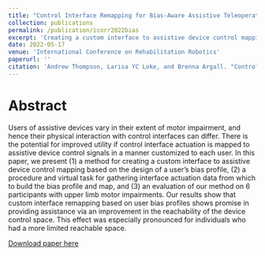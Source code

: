 ```yaml
---
title: "Control Interface Remapping for Bias-Aware Assistive Teleoperation"
collection: publications
permalink: /publication/icorr2022bias
excerpt: 'Creating a custom interface to assistive device control mapping based on the design of a user’s bias profile'
date: 2022-05-17
venue: 'International Conference on Rehabilitation Robotics'
paperurl: ''
citation: 'Andrew Thompson, Larisa YC Loke, and Brenna Argall. "Control interface remapping for bias-aware assistive teleoperation." arXiv preprint arXiv:2205.08489, 2022. '
---
```

Abstract
======
Users of assistive devices vary in their extent of
motor impairment, and hence their physical interaction with
control interfaces can differ. There is the potential for improved
utility if control interface actuation is mapped to assistive
device control signals in a manner customized to each user.
In this paper, we present (1) a method for creating a custom
interface to assistive device control mapping based on the design
of a user’s bias profile, (2) a procedure and virtual task for
gathering interface actuation data from which to build the
bias profile and map, and (3) an evaluation of our method
on 6 participants with upper limb motor impairments. Our
results show that custom interface remapping based on user
bias profiles shows promise in providing assistance via an
improvement in the reachability of the device control space.
This effect was especially pronounced for individuals who had
a more limited reachable space.

[Download paper here](https://arxiv.org/pdf/2205.08489.pdf)

